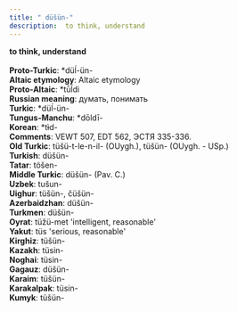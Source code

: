 ```yaml
---
title: " düšün-"
description:  to think, understand
---
```

<p data-pagefind-weight="0.5">
<strong> to think, understand</strong><br><br>
<strong>Proto-Turkic</strong>:  *düĺ-ün-<br>
<strong>Altaic etymology</strong>:  Altaic etymology<br>
<strong> Proto-Altaic</strong>:  *tū̀ĺdi<br>
<strong>Russian meaning</strong>:  думать, понимать<br>
<strong>Turkic</strong>:  *düĺ-ün-<br>
<strong>Tungus-Manchu</strong>:  *dōldī-<br>
<strong>Korean</strong>:  *tɨ̀d-<br>
<strong>Comments</strong>:  VEWT 507, EDT 562, ЭСТЯ 335-336.<br>
<strong>Old Turkic</strong>:  tüšü-t-le-n-il- (OUygh.), tüšün- (OUygh. - USp.)<br>
<strong>Turkish</strong>:  düšün-<br>
<strong>Tatar</strong>:  töšen-<br>
<strong>Middle Turkic</strong>:  düšün- (Pav. C.)<br>
<strong>Uzbek</strong>:  tušun-<br>
<strong>Uighur</strong>:  tüšün-, čüšün-<br>
<strong>Azerbaidzhan</strong>:  düšün-<br>
<strong>Turkmen</strong>:  düšün-<br>
<strong>Oyrat</strong>:  tüžü-met 'intelligent, reasonable'<br>
<strong>Yakut</strong>:  tüs 'serious, reasonable'<br>
<strong>Kirghiz</strong>:  tüšün-<br>
<strong>Kazakh</strong>:  tüsin-<br>
<strong>Noghai</strong>:  tüsin-<br>
<strong>Gagauz</strong>:  düšün-<br>
<strong>Karaim</strong>:  tüšün-<br>
<strong>Karakalpak</strong>:  tüsin-<br>
<strong>Kumyk</strong>:  tüšün-<br>

</p>
